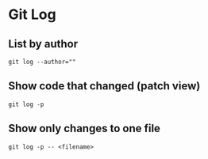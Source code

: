 # Git Log

## List by author
`git log --author=""`

## Show code that changed (patch view)
`git log -p`

## Show only changes to one file
`git log -p -- <filename>`


